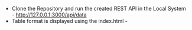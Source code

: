 * Clone the Repository and run the created REST API in the Local System - http://127.0.0.1:3000/api/data
* Table format is displayed using the index.html - 
